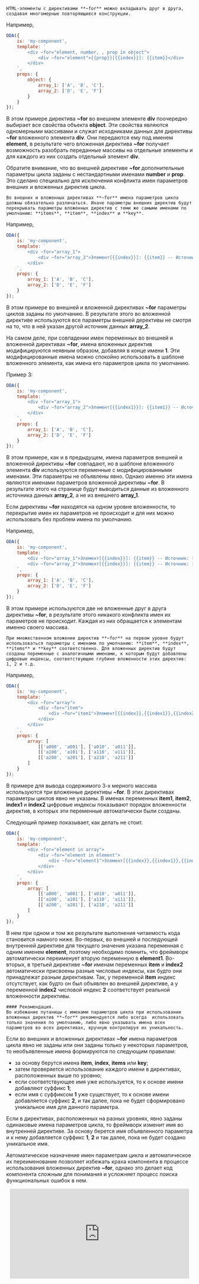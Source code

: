 ﻿```info _md_hideicon
HTML-элементы с директивами **~for** можно вкладывать друг в друга, создавая многомерные повторяющиеся конструкции.
```

Например,

```javascript _run_edit_[my-component.js]
ODA({
    is: 'my-component',
    template: `
        <div ~for="element, number, , prop in object">
            <div ~for="element">{{prop}}[{{index}}]: {{item}}</div>
        </div>
    `,
    props: {
        object: {
            array_1: ['A', 'B', 'C'],
            array_2: ['D', 'E', 'F']
        }
    }
});
```

В этом примере директива **~for** во внешнем элементе **div** поочередно выбирает все свойства объекта **object**. Эти свойства являются одномерными массивами и служат исходниками данных для директивы **~for** вложенного элемента **div**. Они передаются ему под именем **element**, в результате чего вложенная директива **~for** получает возможность разобрать переданные массивы на отдельные элементы и для каждого из них создать отдельный элемент **div**.

Обратите внимание, что во внешней директиве **~for** дополнительные параметры цикла заданы с нестандартными именами **number** и **prop**. Это сделано специально для исключения конфликта имен параметров внешних и вложенных директив цикла.

```warning_md
Во внешних и вложенных директивах **~for** имена параметров цикла должны обязательно различаться. Иначе параметры внешних директив будут перекрывать параметры вложенных директив с теми же самыми именами по умолчанию: **items**, **item**, **index** и **key**.
```

Например,

```javascript _error_run_edit_[my-component.js]
ODA({
    is: 'my-component',
    template: `
        <div ~for="array_1">
            <div ~for="array_2">Элемент[{{index}}]: {{item}} -- Источник: [{{items}}]</div>
        </div>
    `,
    props: {
        array_1: ['A', 'B', 'C'],
        array_2: ['D', 'E', 'F']
    }
});
```

В этом примере во внешней и вложенной директивах **~for** параметры циклов заданы по умолчанию. В результате этого во вложенной директиве используются все параметры внешней дерективы не смотря на то, что в ней указан другой источник данных **array\_2**.

На самом деле, при совпадении имен переменных во внешней и вложенной директивах **~for**, имена вложенных директив модифицируются неявным образом, добавляя в конце имени **1**. Эти модифицированные имена можно спокойно использовать в шаблоне вложенного элемента, как имена его параметров цикла по умолчанию.

Пример 3:

```javascript _run_edit_[my-component.js]
ODA({
    is: 'my-component',
    template: `
        <div ~for="array_1">
            <div ~for="array_2">Элемент[{{index1}}]: {{item1}} -- Источник: [{{items1}}]</div>
        </div>
    `,
    props: {
        array_1: ['A', 'B', 'C'],
        array_2: ['D', 'E', 'F']
    }
});
```

В этом примере, как и в предыдущем, имена параметров внешней и вложенной директивы **~for** совпадают, но в шаблоне вложенного элемента **div** используются переменные с модифицированными именами. Эти параметры не объявлены явно. Однако именно эти имена являются именами параметров вложенной директивы **~for**. В результате этого на странице будут выводиться данные из вложенного источника данных **array\_2**, а не из внешнего **array\_1**.

Если директивы **~for** находятся на одном уровне вложенности, то перекрытие имен их параметров не происходит и для них можно использовать без проблем имена по умолчанию.

Например,

```javascript _run_edit_[my-component.js]
ODA({
    is: 'my-component',
    template: `
        <div ~for="array_1">Элемент[{{index}}]: {{item}} -- Источник: [{{items}}]</div>
        <div ~for="array_2">Элемент[{{index}}]: {{item}} -- Источник: [{{items}}]</div>
    `,
    props: {
        array_1: ['A', 'B', 'C'],
        array_2: ['D', 'E', 'F']
    }
});
```

В этом примере используются две не вложенные друг в друга директивы **~for**, в результате этого никакого конфликта имен их параметров не происходит. Каждая из них обращается к элементам именно своего массива.

```info _md_hideicon
При множественном вложении директив **~for** на первом уровне будут использоваться параметры с именами по умолчанию: **item**, **index**, **items** и **key** соответственно. Для вложенных директив будут созданы переменные с аналогичными именами, к которым будут добавлены цифровые индексы, соответствующие глубине вложенности этих директив: 1, 2 и т.д.
```

Например,

```javascript _run_edit_[my-component.js]
ODA({
    is: 'my-component',
    template: `
        <div ~for="array">
            <div ~for="item">
                <div ~for="item1">Элемент[{{index}},{{index1}},{{index2}}]: {{item2}}</div>
            </div>
        </div>
    `,
    props: {
        array: [
            [['a000', 'a001'], ['a010', 'a011']],
            [['a100', 'a101'], ['a110', 'a111']],
            [['a200', 'a201'], ['a210', 'a211']]
        ]
    }
});
```

В примере для вывода содержимого 3-х мерного массива используются три вложенные директивы **~for**. В этих директивах параметры циклов явно не указаны. В именах переменных **item1**, **item2**, **index1** и **index2** цифровые индексы показывают порядок вложенности директив, в которых эти переменные автоматически были созданы.

Следующий пример показывает, как делать не стоит.

```javascript _error_run_edit_[my-component.js]
ODA({
    is: 'my-component',
    template: `
        <div ~for="element in array">
            <div ~for="element in element">
                <div ~for="element1">Элемент[{{index}},{{index1}},{{index2}}]: {{item}}</div>
            </div>
        </div>
    `,
    props: {
        array: [
            [['a000', 'a001'], ['a010', 'a011']],
            [['a100', 'a101'], ['a110', 'a111']],
            [['a200', 'a201'], ['a210', 'a211']]
        ]
    }
});
```

В нем при одном и том же результате выполнения читаемость кода становится намного ниже. Во-первых, во внешней и последующей внутренней директиве для текущего значения указана переменная с одним именем **element**, поэтому необходимо помнить, что фреймворк автоматически переименует вторую переменную в **element1**. Во-вторых, в третьей директиве **~for** именам переменных **item** и **index2** автоматически присвоены разные числовые индексы, как будто они принадлежат разным директивам. Так, у переменной **item** индекс отсутствует, как будто он был объявлен во внешней директиве, а у переменной **index2** числовой индекс **2** соответствует реальной вложенности директивы.

```faq_md
#### Рекомендация.
Во избежание путаницы с именами параметров цикла при использовании вложенных директив **~for** рекомендуется либо всегда  использовать только значения по умолчанию, либо явно указывать имена всех параметров во всех директивах, вручную контролируя их уникальность.
```

Если во внешних и вложенных директивах **~for** имена параметров цикла явно не заданы или они заданы только у некоторых параметров, то необъявленные имена формируются по следующим правилам:

- за основу берутся имена **item**, **index**, **items** или **key**;
- затем проверяется использование каждого имени в директивах, расположенных выше по уровню;
- если соответствующее имя уже используется, то к основе имени добавляют суффикс **1**;
- если имя с суффиксом **1** уже существует, то к основе имени добавляется суффикс **2**, и так далее, пока не будет сформировано уникальное имя для данного параметра.

Если в директивах, расположенных на разных уровнях, явно заданы одинаковые имена параметров цикла, то фреймворк изменит имя во внутренней директиве. За основу берется имя объявленного параметра и к нему добавляется суффикс **1**, **2** и так далее, пока не будет создано уникальное имя.

Автоматическое назначение имен параметрам цикла и автоматическое их переименование позволяет избежать краха компонента в процессе использования вложенных директив **~for**, однако это делает код компонента сложным для понимания и усложняет процесс поиска функциональных ошибок в нем.

<div style="position:relative;padding-bottom:48%; margin:10px">
    <iframe src="https://www.youtube.com/embed/5grvyQc4-bI?start=0" frameborder="0" allow="accelerometer; autoplay; encrypted-media; gyroscope; picture-in-picture" allowfullscreen
    	style="position:absolute;width:100%;height:100%;"></iframe>
</div>
